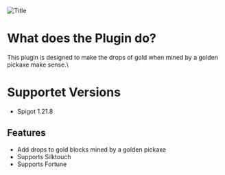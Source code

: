 ![Title]()
# What does the Plugin do?
This plugin is designed to make the drops of gold when mined by a golden pickaxe make sense.\
# Supportet Versions
- Spigot 1.21.8

## Features
- Add drops to gold blocks mined by a golden pickaxe
- Supports Silktouch
- Supports Fortune

